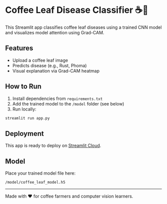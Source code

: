 # Coffee Leaf Disease Classifier ☕🌿

This Streamlit app classifies coffee leaf diseases using a trained CNN model and visualizes model attention using Grad-CAM.

## Features
- Upload a coffee leaf image
- Predicts disease (e.g., Rust, Phoma)
- Visual explanation via Grad-CAM heatmap

## How to Run
1. Install dependencies from `requirements.txt`
2. Add the trained model to the `/model` folder (see below)
3. Run locally:
```bash
streamlit run app.py
```

## Deployment
This app is ready to deploy on [Streamlit Cloud](https://streamlit.io/cloud).

## Model
Place your trained model file here:
```
/model/coffee_leaf_model.h5
```

---

Made with ❤️ for coffee farmers and computer vision learners.
